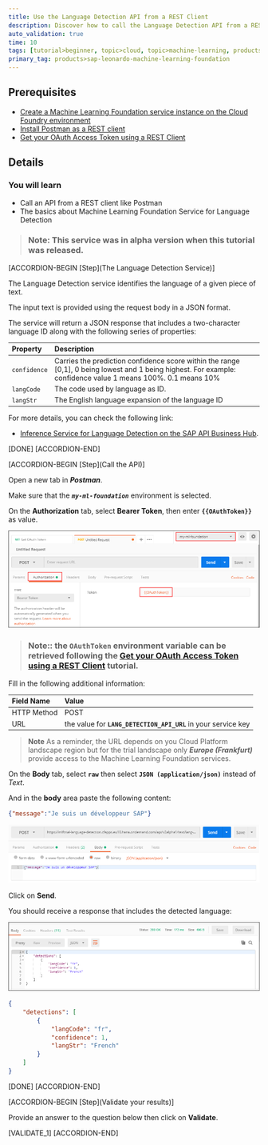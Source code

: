 ```yaml
---
title: Use the Language Detection API from a REST Client
description: Discover how to call the Language Detection API from a REST Client like Postman
auto_validation: true
time: 10
tags: [tutorial>beginner, topic>cloud, topic>machine-learning, products>sap-cloud-platform, products>sap-cloud-platform-for-the-cloud-foundry-environment]
primary_tag: products>sap-leonardo-machine-learning-foundation
---
```


## Prerequisites
 - [Create a Machine Learning Foundation service instance on the Cloud Foundry environment](https://developers.sap.com/tutorials/cp-mlf-create-instance.html)
 - [Install Postman as a REST client](https://developers.sap.com/tutorials/api-tools-postman-install.html)
 - [Get your OAuth Access Token using a REST Client](https://developers.sap.com/tutorials/cp-mlf-rest-generate-oauth-token.html)

## Details
### You will learn
  - Call an API from a REST client like Postman
  - The basics about Machine Learning Foundation Service for Language Detection

> ### **Note:** This service was in alpha version when this tutorial was released.

[ACCORDION-BEGIN [Step](The Language Detection Service)]

The Language Detection service identifies the language of a given piece of text.

The input text is provided using the request body in a JSON format.

The service will return a JSON response that includes a two-character language ID along with the following series of properties:

Property                  | Description
:------------------------ | :--------------
<nobr>`confidence`</nobr> | Carries the prediction confidence score within the range [0,1], 0 being lowest and 1 being highest. For example: confidence value 1 means 100%. 0.1 means 10%
<nobr>`langCode`</nobr>	  | The code used by language as ID.
<nobr>`langStr`</nobr>	  | The English language expansion of the language ID

For more details, you can check the following link:

 - [Inference Service for Language Detection on the SAP API Business Hub](https://api.sap.com/api/language_detection_api/resource).

[DONE]
[ACCORDION-END]

[ACCORDION-BEGIN [Step](Call the API)]

Open a new tab in ***Postman***.

Make sure that the ***`my-ml-foundation`*** environment is selected.

On the **Authorization** tab, select **Bearer Token**, then enter **`{{OAuthToken}}`** as value.

![Postman](01.png)

> ### **Note:**: the **`OAuthToken`** environment variable can be retrieved following the [Get your OAuth Access Token using a REST Client](https://developers.sap.com/tutorials/cp-mlf-rest-generate-oauth-token.html) tutorial.

Fill in the following additional information:

Field Name               | Value
:----------------------- | :--------------
<nobr>HTTP Method</nobr> | POST
<nobr>URL<nobr>          | the value for **`LANG_DETECTION_API_URL`** in your service key

> **Note** As a reminder, the URL depends on you Cloud Platform landscape region but for the trial landscape only ***Europe (Frankfurt)*** provide access to the Machine Learning Foundation services.

On the **Body** tab, select **`raw`** then select **`JSON (application/json)`** instead of *Text*.

And in the **body** area paste the following content:

```JSON
{"message":"Je suis un développeur SAP"}
```

![Postman](02.png)

Click on **Send**.

You should receive a response that includes the detected language:

![Postman](03.png)

```json
{
    "detections": [
        {
            "langCode": "fr",
            "confidence": 1,
            "langStr": "French"
        }
    ]
}
```

[DONE]
[ACCORDION-END]

[ACCORDION-BEGIN [Step](Validate your results)]

Provide an answer to the question below then click on **Validate**.

[VALIDATE_1]
[ACCORDION-END]
